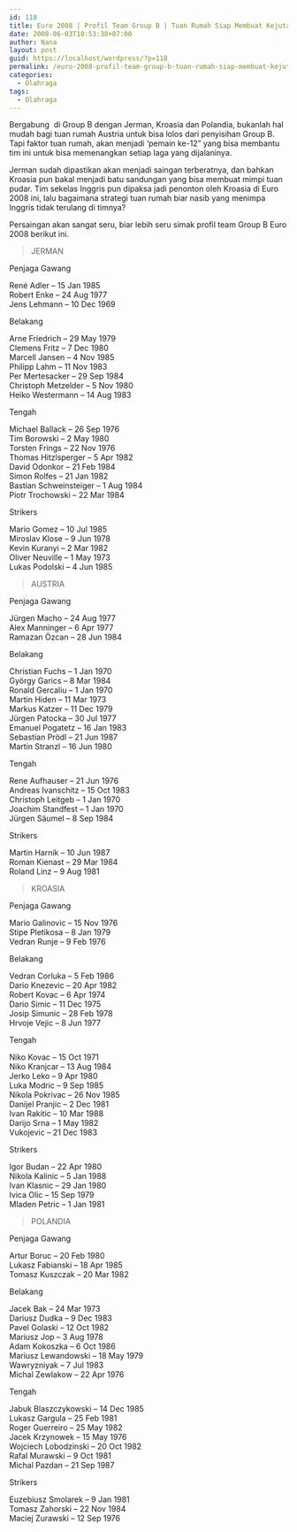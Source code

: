 ```yaml
---
id: 118
title: Euro 2008 | Profil Team Group B | Tuan Rumah Siap Membuat Kejutan.
date: 2008-06-03T10:53:38+07:00
author: Nana
layout: post
guid: https://localhost/wordpress/?p=118
permalink: /euro-2008-profil-team-group-b-tuan-rumah-siap-membuat-kejutan/
categories:
  - Olahraga
tags:
  - Olahraga
---
```

Bergabung  di Group B dengan Jerman, Kroasia dan Polandia, bukanlah hal mudah bagi tuan rumah Austria untuk bisa lolos dari penyisihan Group B. Tapi faktor tuan rumah, akan menjadi ‘pemain ke-12” yang bisa membantu tim ini untuk bisa memenangkan setiap laga yang dijalaninya.

Jerman sudah dipastikan akan menjadi saingan terberatnya, dan bahkan Kroasia pun bakal menjadi batu sandungan yang bisa membuat mimpi tuan pudar. Tim sekelas Inggris pun dipaksa jadi penonton oleh Kroasia di Euro 2008 ini, lalu bagaimana strategi tuan rumah biar nasib yang menimpa Inggris tidak terulang di timnya?

Persaingan akan sangat seru, biar lebih seru simak profil team Group B Euro 2008 berikut ini.

> JERMAN

Penjaga Gawang

René Adler &#8211; 15 Jan 1985  
Robert Enke &#8211; 24 Aug 1977  
Jens Lehmann &#8211; 10 Dec 1969

Belakang

Arne Friedrich &#8211; 29 May 1979  
Clemens Fritz &#8211; 7 Dec 1980  
Marcell Jansen &#8211; 4 Nov 1985  
Philipp Lahm &#8211; 11 Nov 1983  
Per Mertesacker &#8211; 29 Sep 1984  
Christoph Metzelder &#8211; 5 Nov 1980  
Heiko Westermann &#8211; 14 Aug 1983

Tengah

Michael Ballack &#8211; 26 Sep 1976  
Tim Borowski &#8211; 2 May 1980  
Torsten Frings &#8211; 22 Nov 1976  
Thomas Hitzlsperger &#8211; 5 Apr 1982  
David Odonkor &#8211; 21 Feb 1984  
Simon Rolfes &#8211; 21 Jan 1982  
Bastian Schweinsteiger &#8211; 1 Aug 1984  
Piotr Trochowski &#8211; 22 Mar 1984

Strikers

Mario Gomez &#8211; 10 Jul 1985  
Miroslav Klose &#8211; 9 Jun 1978  
Kevin Kuranyi &#8211; 2 Mar 1982  
Oliver Neuville &#8211; 1 May 1973  
Lukas Podolski &#8211; 4 Jun 1985

> AUSTRIA

Penjaga Gawang

Jürgen Macho &#8211; 24 Aug 1977  
Alex Manninger &#8211; 6 Apr 1977  
Ramazan Özcan &#8211; 28 Jun 1984

Belakang

Christian Fuchs &#8211; 1 Jan 1970  
György Garics &#8211; 8 Mar 1984  
Ronald Gercaliu &#8211; 1 Jan 1970  
Martin Hiden &#8211; 11 Mar 1973  
Markus Katzer &#8211; 11 Dec 1979  
Jürgen Patocka &#8211; 30 Jul 1977  
Emanuel Pogatetz &#8211; 16 Jan 1983  
Sebastian Prödl &#8211; 21 Jun 1987  
Martin Stranzl &#8211; 16 Jun 1980

Tengah

Rene Aufhauser &#8211; 21 Jun 1976  
Andreas Ivanschitz &#8211; 15 Oct 1983  
Christoph Leitgeb &#8211; 1 Jan 1970  
Joachim Standfest &#8211; 1 Jan 1970  
Jürgen Säumel &#8211; 8 Sep 1984

Strikers

Martin Harnik &#8211; 10 Jun 1987  
Roman Kienast &#8211; 29 Mar 1984  
Roland Linz &#8211; 9 Aug 1981

> KROASIA

Penjaga Gawang

Mario Galinovic &#8211; 15 Nov 1976  
Stipe Pletikosa &#8211; 8 Jan 1979  
Vedran Runje &#8211; 9 Feb 1976

Belakang

Vedran Corluka &#8211; 5 Feb 1986  
Dario Knezevic &#8211; 20 Apr 1982  
Robert Kovac &#8211; 6 Apr 1974  
Dario Simic &#8211; 11 Dec 1975  
Josip Simunic &#8211; 28 Feb 1978  
Hrvoje Vejic &#8211; 8 Jun 1977

Tengah

Niko Kovac &#8211; 15 Oct 1971  
Niko Kranjcar &#8211; 13 Aug 1984  
Jerko Leko &#8211; 9 Apr 1980  
Luka Modric &#8211; 9 Sep 1985  
Nikola Pokrivac &#8211; 26 Nov 1985  
Danijel Pranjic &#8211; 2 Dec 1981  
Ivan Rakitic &#8211; 10 Mar 1988  
Darijo Srna &#8211; 1 May 1982  
Vukojevic &#8211; 21 Dec 1983

Strikers

Igor Budan &#8211; 22 Apr 1980  
Nikola Kalinic &#8211; 5 Jan 1988  
Ivan Klasnic &#8211; 29 Jan 1980  
Ivica Olic &#8211; 15 Sep 1979  
Mladen Petric &#8211; 1 Jan 1981

> POLANDIA

Penjaga Gawang

Artur Boruc &#8211; 20 Feb 1980  
Lukasz Fabianski &#8211; 18 Apr 1985  
Tomasz Kuszczak &#8211; 20 Mar 1982

Belakang

Jacek Bak &#8211; 24 Mar 1973  
Dariusz Dudka &#8211; 9 Dec 1983  
Pavel Golaski &#8211; 12 Oct 1982  
Mariusz Jop &#8211; 3 Aug 1978  
Adam Kokoszka &#8211; 6 Oct 1986  
Mariusz Lewandowski &#8211; 18 May 1979  
Wawryzniyak &#8211; 7 Jul 1983  
Michal Zewlakow &#8211; 22 Apr 1976

Tengah

Jabuk Blaszczykowski &#8211; 14 Dec 1985  
Lukasz Gargula &#8211; 25 Feb 1981  
Roger Guerreiro &#8211; 25 May 1982  
Jacek Krzynowek &#8211; 15 May 1976  
Wojciech Lobodzinski &#8211; 20 Oct 1982  
Rafal Murawski &#8211; 9 Oct 1981  
Michal Pazdan &#8211; 21 Sep 1987

Strikers

Euzebiusz Smolarek &#8211; 9 Jan 1981  
Tomasz Zahorski &#8211; 22 Nov 1984  
Maciej Zurawski &#8211; 12 Sep 1976
